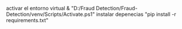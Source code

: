 activar el entorno virtual & "D:/Fraud Detection/Fraud-Detection/venv/Scripts/Activate.ps1"
instalar depenecias "pip install -r requirements.txt"

